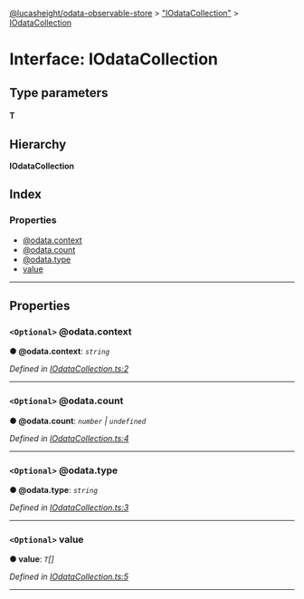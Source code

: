 [@lucasheight/odata-observable-store](../README.md) > ["IOdataCollection"](../modules/_iodatacollection_.md) > [IOdataCollection](../interfaces/_iodatacollection_.iodatacollection.md)

# Interface: IOdataCollection

## Type parameters
#### T 
## Hierarchy

**IOdataCollection**

## Index

### Properties

* [@odata.context](_iodatacollection_.iodatacollection.md#_odata_context)
* [@odata.count](_iodatacollection_.iodatacollection.md#_odata_count)
* [@odata.type](_iodatacollection_.iodatacollection.md#_odata_type)
* [value](_iodatacollection_.iodatacollection.md#value)

---

## Properties

<a id="_odata_context"></a>

### `<Optional>` @odata.context

**● @odata.context**: *`string`*

*Defined in [IOdataCollection.ts:2](https://github.com/lucasheight/odata-observable-store/blob/2519408/src/IOdataCollection.ts#L2)*

___
<a id="_odata_count"></a>

### `<Optional>` @odata.count

**● @odata.count**: *`number` \| `undefined`*

*Defined in [IOdataCollection.ts:4](https://github.com/lucasheight/odata-observable-store/blob/2519408/src/IOdataCollection.ts#L4)*

___
<a id="_odata_type"></a>

### `<Optional>` @odata.type

**● @odata.type**: *`string`*

*Defined in [IOdataCollection.ts:3](https://github.com/lucasheight/odata-observable-store/blob/2519408/src/IOdataCollection.ts#L3)*

___
<a id="value"></a>

### `<Optional>` value

**● value**: *`T`[]*

*Defined in [IOdataCollection.ts:5](https://github.com/lucasheight/odata-observable-store/blob/2519408/src/IOdataCollection.ts#L5)*

___

